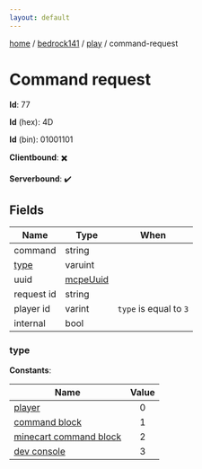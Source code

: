 ```yaml
---
layout: default
---
```


[home](/)  /  [bedrock141](/protocol/bedrock141)  /  [play](/protocol/bedrock141/play)  /  command-request

# Command request

**Id**: 77

**Id** (hex): 4D

**Id** (bin): 01001101

**Clientbound**: ✖️

**Serverbound**: ✔️

## Fields

Name | Type | When
---|---|:---:
command | string | 
[type](#type) | varuint | 
uuid | [mcpeUuid](/protocol/bedrock141/types/mcpe-uuid) | 
request id | string | 
player id | varint | <code>type</code> is equal to <code>3</code>
internal | bool | 

### type

**Constants**:

Name | Value
---|:---:
[player](type_player) | 0
[command block](type_command-block) | 1
[minecart command block](type_minecart-command-block) | 2
[dev console](type_dev-console) | 3
